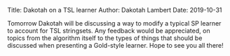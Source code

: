 Title: Dakotah on a TSL learner
Author: Dakotah Lambert
Date: 2019-10-31

Tomorrow Dakotah will be discussing a way to modify a typical SP learner to account for TSL stringsets.
Any feedback would be appreciated, on topics from the algorithm itself to the types of things that should be discussed when presenting a Gold-style learner.
Hope to see you all there!
